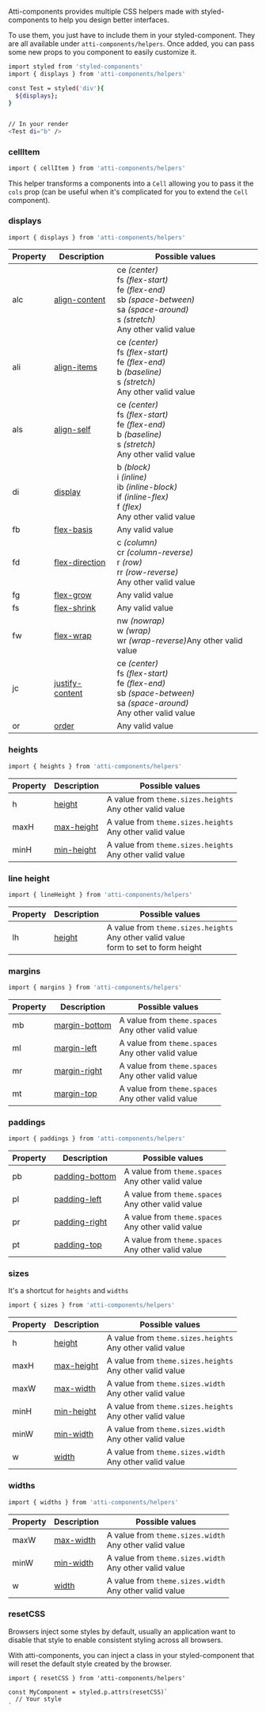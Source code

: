Atti-components provides multiple CSS helpers made with styled-components to help you design better interfaces.

To use them, you just have to include them in your styled-component. They are all available under `atti-components/helpers`. Once added, you can pass some new props to you component to easily customize it.

```sh
import styled from 'styled-components'
import { displays } from 'atti-components/helpers'

const Test = styled('div'){
  ${displays};
}


// In your render
<Test di="b" />
```

### cellItem

```sh
import { cellItem } from 'atti-components/helpers'
```

This helper transforms a components into a `Cell` allowing you to pass it the `cols` prop (can be useful when it's complicated for you to extend the `Cell` component).

### displays

```sh
import { displays } from 'atti-components/helpers'
```

| Property | Description                                                                     | Possible values                                                                                                                                                              |
| -------- | ------------------------------------------------------------------------------- | ---------------------------------------------------------------------------------------------------------------------------------------------------------------------------- |
| alc      | [align-content](https://www.w3schools.com/cssref/css3_pr_align-content.asp)     | ce <i>(center)</i><br>fs <i>(flex-start)</i><br>fe <i>(flex-end)</i><br>sb <i>(space-between)</i><br>sa <i>(space-around)</i><br>s <i>(stretch)</i><br>Any other valid value |
| ali      | [align-items](https://www.w3schools.com/cssref/css3_pr_align-items.asp)         | ce <i>(center)</i><br>fs <i>(flex-start)</i><br>fe <i>(flex-end)</i><br>b <i>(baseline)</i><br>s <i>(stretch)</i><br>Any other valid value                                   |
| als      | [align-self](https://www.w3schools.com/cssref/css3_pr_align-self.asp)           | ce <i>(center)</i><br>fs <i>(flex-start)</i><br>fe <i>(flex-end)</i><br>b <i>(baseline)</i><br>s <i>(stretch)</i><br>Any other valid value                                   |
| di       | [display](https://www.w3schools.com/cssref/pr_class_display.asp)                | b <i>(block)</i><br>i <i>(inline)</i><br>ib <i>(inline-block)</i><br>if <i>(inline-flex)</i><br>f <i>(flex)</i><br>Any other valid value                                     |
| fb       | [flex-basis](https://www.w3schools.com/cssref/css3_pr_flex-basis.asp)           | Any valid value                                                                                                                                                              |
| fd       | [flex-direction](https://www.w3schools.com/cssref/css3_pr_flex-direction.asp)   | c <i>(column)</i><br>cr <i>(column-reverse)</i><br>r <i>(row)</i><br>rr <i>(row-reverse)</i><br>Any other valid value                                                        |
| fg       | [flex-grow](https://www.w3schools.com/cssref/css3_pr_flex-grow.asp)             | Any valid value                                                                                                                                                              |
| fs       | [flex-shrink](https://www.w3schools.com/cssref/css3_pr_flex-shrink.asp)         | Any valid value                                                                                                                                                              |
| fw       | [flex-wrap](https://www.w3schools.com/cssref/css3_pr_flex-wrap.asp)             | nw <i>(nowrap)</i><br>w <i>(wrap)</i><br>wr <i>(wrap-reverse)</i>Any other valid value<br>                                                                                   |
| jc       | [justify-content](https://www.w3schools.com/cssref/css3_pr_justify-content.asp) | ce <i>(center)</i><br>fs <i>(flex-start)</i><br>fe <i>(flex-end)</i><br>sb <i>(space-between)</i><br>sa <i>(space-around)</i><br>Any other valid value                       |
| or       | [order](https://www.w3schools.com/cssref/css3_pr_order.asp)                     | Any valid value                                                                                                                                                              |

### heights

```sh
import { heights } from 'atti-components/helpers'
```

| Property | Description                                                          | Possible values                                             |
| -------- | -------------------------------------------------------------------- | ----------------------------------------------------------- |
| h        | [height](https://www.w3schools.com/cssref/pr_dim_height.asp)         | A value from `theme.sizes.heights`<br>Any other valid value |
| maxH     | [max-height](https://www.w3schools.com/cssref/pr_dim_max-height.asp) | A value from `theme.sizes.heights`<br>Any other valid value |
| minH     | [min-height](https://www.w3schools.com/cssref/pr_dim_min-height.asp) | A value from `theme.sizes.heights`<br>Any other valid value |

### line height

```sh
import { lineHeight } from 'atti-components/helpers'
```

| Property | Description                                                       | Possible values                                                                           |
| -------- | ----------------------------------------------------------------- | ----------------------------------------------------------------------------------------- |
| lh       | [height](https://www.w3schools.com/cssref/pr_dim_line-height.asp) | A value from `theme.sizes.heights`<br>Any other valid value<br>form to set to form height |

### margins

```sh
import { margins } from 'atti-components/helpers'
```

| Property | Description                                                            | Possible values                                      |
| -------- | ---------------------------------------------------------------------- | ---------------------------------------------------- |
| mb       | [margin-bottom](https://www.w3schools.com/cssref/pr_margin-bottom.asp) | A value from `theme.spaces`<br>Any other valid value |
| ml       | [margin-left](https://www.w3schools.com/cssref/pr_margin-left.asp)     | A value from `theme.spaces`<br>Any other valid value |
| mr       | [margin-right](https://www.w3schools.com/cssref/pr_margin-right.asp)   | A value from `theme.spaces`<br>Any other valid value |
| mt       | [margin-top](https://www.w3schools.com/cssref/pr_margin-top.asp)       | A value from `theme.spaces`<br>Any other valid value |

### paddings

```sh
import { paddings } from 'atti-components/helpers'
```

| Property | Description                                                              | Possible values                                      |
| -------- | ------------------------------------------------------------------------ | ---------------------------------------------------- |
| pb       | [padding-bottom](https://www.w3schools.com/cssref/pr_padding-bottom.asp) | A value from `theme.spaces`<br>Any other valid value |
| pl       | [padding-left](https://www.w3schools.com/cssref/pr_padding-left.asp)     | A value from `theme.spaces`<br>Any other valid value |
| pr       | [padding-right](https://www.w3schools.com/cssref/pr_padding-right.asp)   | A value from `theme.spaces`<br>Any other valid value |
| pt       | [padding-top](https://www.w3schools.com/cssref/pr_padding-top.asp)       | A value from `theme.spaces`<br>Any other valid value |

### sizes

It's a shortcut for `heights` and `widths`

```sh
import { sizes } from 'atti-components/helpers'
```

| Property | Description                                                          | Possible values                                             |
| -------- | -------------------------------------------------------------------- | ----------------------------------------------------------- |
| h        | [height](https://www.w3schools.com/cssref/pr_dim_height.asp)         | A value from `theme.sizes.heights`<br>Any other valid value |
| maxH     | [max-height](https://www.w3schools.com/cssref/pr_dim_max-height.asp) | A value from `theme.sizes.heights`<br>Any other valid value |
| maxW     | [max-width](https://www.w3schools.com/cssref/pr_dim_max-width.asp)   | A value from `theme.sizes.width`<br>Any other valid value   |
| minH     | [min-height](https://www.w3schools.com/cssref/pr_dim_min-height.asp) | A value from `theme.sizes.heights`<br>Any other valid value |
| minW     | [min-width](https://www.w3schools.com/cssref/pr_dim_min-width.asp)   | A value from `theme.sizes.width`<br>Any other valid value   |
| w        | [width](https://www.w3schools.com/cssref/pr_dim_width.asp)           | A value from `theme.sizes.width`<br>Any other valid value   |

### widths

```sh
import { widths } from 'atti-components/helpers'
```

| Property | Description                                                        | Possible values                                           |
| -------- | ------------------------------------------------------------------ | --------------------------------------------------------- |
| maxW     | [max-width](https://www.w3schools.com/cssref/pr_dim_max-width.asp) | A value from `theme.sizes.width`<br>Any other valid value |
| minW     | [min-width](https://www.w3schools.com/cssref/pr_dim_min-width.asp) | A value from `theme.sizes.width`<br>Any other valid value |
| w        | [width](https://www.w3schools.com/cssref/pr_dim_width.asp)         | A value from `theme.sizes.width`<br>Any other valid value |

### resetCSS

Browsers inject some styles by default, usually an application want to disable that style to enable consistent styling across all browsers.

With atti-components, you can inject a class in your styled-component that will reset the default style created by the browser.

```
import { resetCSS } from 'atti-components/helpers'

const MyComponent = styled.p.attrs(resetCSS)`
  // Your style
`

```
